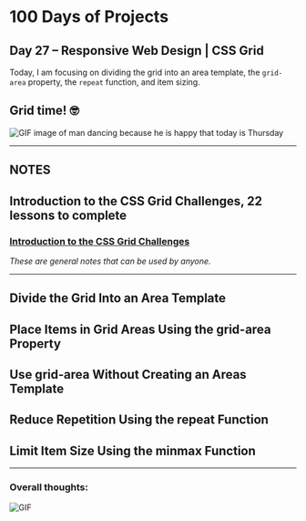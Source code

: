 # 100 Days of Projects

## Day 27 – Responsive Web Design | CSS Grid

Today, I am focusing on dividing the grid into an area template, the `grid-area` property, the `repeat` function, and item sizing.

## Grid time!   🤓

![GIF image of man dancing because he is happy that today is Thursday](https://media.tenor.com/images/786e9f64a3fc074fcc54549798dbab63/tenor.gif)

---

## NOTES

## Introduction to the CSS Grid Challenges, 22 lessons to complete

### [Introduction to the CSS Grid Challenges](https://www.freecodecamp.org/learn/responsive-web-design/css-grid/)

*These are general notes that can be used by anyone.*

---
## Divide the Grid Into an Area Template



## Place Items in Grid Areas Using the grid-area Property


## Use grid-area Without Creating an Areas Template


## Reduce Repetition Using the repeat Function

## Limit Item Size Using the minmax Function


---

### Overall thoughts:


![GIF]()